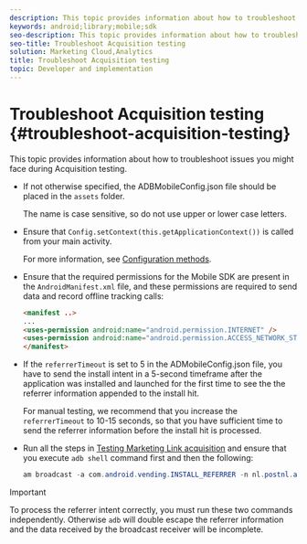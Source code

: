 ```yaml
---
description: This topic provides information about how to troubleshoot issues you might face during Acquisition testing.
keywords: android;library;mobile;sdk
seo-description: This topic provides information about how to troubleshoot issues you might face during Acquisition testing.
seo-title: Troubleshoot Acquisition testing
solution: Marketing Cloud,Analytics
title: Troubleshoot Acquisition testing
topic: Developer and implementation
---
```


# Troubleshoot Acquisition testing {#troubleshoot-acquisition-testing}

This topic provides information about how to troubleshoot issues you might face during Acquisition testing.

* If not otherwise specified, the ADBMobileConfig.json file should be placed in the `assets` folder.

  The name is case sensitive, so do not use upper or lower case letters.

* Ensure that `Config.setContext(this.getApplicationContext())` is called from your main activity.

  For more information, see [Configuration methods](https://docs.adobe.com/content/help/en/mobile-services/android/configuration-android/methods.html).

* Ensure that the required permissions for the Mobile SDK are present in the `AndroidManifest.xml` file, and these permissions are required to send data and record offline tracking calls:
 
    ```html
    <manifest ..>
    ... 
    <uses-permission android:name="android.permission.INTERNET" />
    <uses-permission android:name="android.permission.ACCESS_NETWORK_STATE" />
    </manifest>
    ```

* If the `referrerTimeout` is set to 5 in the ADMobileConfig.json file, you have to send the install intent in a 5-second timeframe after the application was installed and launched for the first time to see the the referrer information appended to the install hit. 

  For manual testing, we recommend that you increase the `referrerTimeout` to 10-15 seconds, so that you have sufficient time to send the referrer information before the install hit is processed.

* Run all the steps in [Testing Marketing Link acquisition](https://docs.adobe.com/content/help/en/mobile-services/android/acquisition-android/t-testing-marketing-link-acquisition.html) and ensure that you execute `adb shell` command first and then the following:

    ```java
    am broadcast -a com.android.vending.INSTALL_REFERRER -n nl.postnl.app/.tracking.AdobeAcquisitionLinkBroadcastReceiver --es "referrer" "utm_source=adb_acq_v3&utm_campaign=adb_acq_v3&utm_content=<the newly generated id at step #7>"
    ```

>[!IMPORTANT]
>
>To process the referrer intent correctly, you must run these two commands independently. Otherwise `adb` will double escape the referrer information and the data received by the broadcast receiver will be incomplete.

